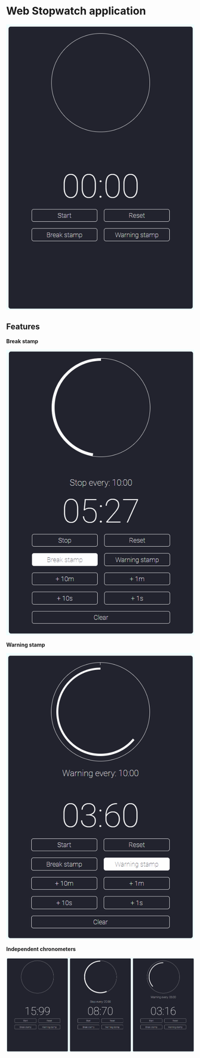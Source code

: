 # Web Stopwatch application

![](./src/assets/firstScreen.png)

## Features

**Break stamp**

![](./src/assets/BreakStamp1.png)

**Warning stamp**

![](./src/assets/WarningStamp.png)

**Independent chronometers**

![](./src/assets/multiTimer.png)

